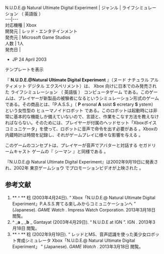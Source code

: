 N.U.D.E.@ Natural Ultimate Digital Experiment  |  ジャンル  |  ライフシミュレーション  （  英語版  ）   
---|---  
対応機種  |  Xbox   
開発元  |  レッド・エンタテインメント   
発売元  |  Microsoft Game Studios   
人数  |  1人   
発売日  | 

  * JP  24 April 2003 

  
  
テンプレートを表示  
  
『 **N.U.D.E.@Natural Ultimate Digital Experiment** 』（ヌード ナチュラル アルティメット デジタル
エクスペリメント）は、  Xbox  向けに日本でのみ発売された  ライフシミュレーション  （  英語版  ）  コンピュータゲーム
である。このゲームは、プレイヤーが新製品の被験者になるというシミュレーション形式のゲームである。その商品とは、「P.A.S.S.」（ **P**
ersonal **A** ssist **S** ecretary **S** ystem）という女性型の  ヒューマノイドロボット
である。このロボットは起動時には非常に基本的な機能しか備えていないので、言語と、作業をこなす方法を教えなければならない。そのためには、プレイヤーが付属のヘッドセット「Xboxボイスコミュニケータ」を使って、ロボットに音声で命令を出す必要がある
  。Xboxの内蔵時計は時間を記録し、それがゲームプレイに様々な影響を与える    。

このゲームのコンセプトは、プレイヤーが音声でアバターと対話する  セガドリームキャスト  ゲームの『  シーマン  』と同様である    。

『N.U.D.E.@ Natural Ultimate Digital Experiment』は2002年9月19日に発表され、2002年
東京ゲームショウ  でプロモーションビデオが上映された    。

##  参考文献  

  1. ** ^  ** 稔 (2003年4月24日). “  Xbox「N.U.D.E.@ Natural Ultimate Digital Experiment」P.A.S.S.育てる楽しみからコミュニケーションへ  ” (Japanese). _GAME Watch_ . Impress Watch Corporation.  2013年3月18日  閲覧。 
  2. ^  _**a** _ _**b** _ Gantayat (2003年4月29日). “  N.U.D.E at IGN  ”.  IGN  .  2013年3月18日  閲覧。 
  3. ** ^  ** 稔 (2002年9月19日). “  レッドとMS、音声認識を使った美少女ロボット育成シミュレータ Xbox「N.U.D.E.@ Natural Ultimate Digital Experiment」  ” (Japanese). _GAME Watch_ .  2013年3月18日  閲覧。 


